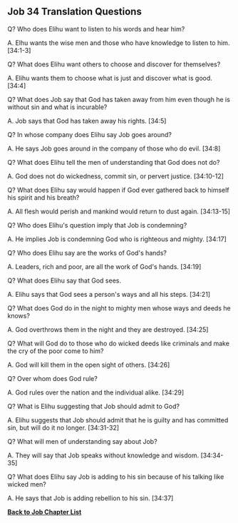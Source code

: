 ## Job 34 Translation Questions ##

Q? Who does Elihu want to listen to his words and hear him?

A. Elhu wants the wise men and those who have knowledge to listen to him. [34:1-3]

Q? What does Elihu want others to choose and discover for themselves?

A. Elihu wants them to choose what is just and discover what is good. [34:4]

Q? What does Job say that God has taken away from him even though he is without sin and what is incurable?

A. Job says that God has taken away his rights. [34:5]

Q? In whose company does Elihu say Job goes around?

A. He says Job goes around in the company of those who do evil. [34:8]

Q? What does Elihu tell the men of understanding that God does not do?

A. God does not do wickedness, commit sin, or pervert justice. [34:10-12]

Q? What does Elihu say would happen if God ever gathered back to himself his spirit and his breath?

A. All flesh would perish and mankind would return to dust again. [34:13-15]

Q? Who does Elihu's question imply that Job is condemning?

A. He implies Job is condemning God who is righteous and mighty. [34:17]

Q? Who does Elihu say are the works of God's hands?

A. Leaders, rich and poor, are all the work of God's hands. [34:19]

Q? What does Elihu say that God sees.

A. Elihu says that God sees a person's ways and all his steps. [34:21]

Q? What does God do in the night to mighty men whose ways and deeds he knows?

A. God overthrows them in the night and they are destroyed. [34:25]

Q? What will God do to those who do wicked deeds like criminals and make the cry of the poor come to him?

A. God will kill them in the open sight of others. [34:26]

Q? Over whom does God rule?

A. God rules over the nation and the individual alike. [34:29]

Q? What is Elihu suggesting that Job should admit to God?

A. Elihu suggests that Job should admit that he is guilty and has committed sin, but will do it no longer. [34:31-32]

Q? What will men of understanding say about Job?

A. They will say that Job speaks without knowledge and wisdom. [34:34-35]

Q? What does Elihu say Job is adding to his sin because of his talking like wicked men?

A. He says that Job is adding rebellion to his sin. [34:37]

__[Back to Job Chapter List](./)__

